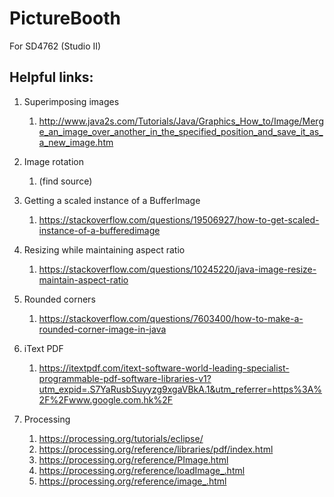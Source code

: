 # PictureBooth
For SD4762 (Studio II)

## Helpful links:
1. Superimposing images
      1. http://www.java2s.com/Tutorials/Java/Graphics_How_to/Image/Merge_an_image_over_another_in_the_specified_position_and_save_it_as_a_new_image.htm

2. Image rotation
      1. (find source)
  
3. Getting a scaled instance of a BufferImage
      1. https://stackoverflow.com/questions/19506927/how-to-get-scaled-instance-of-a-bufferedimage
  
4. Resizing while maintaining aspect ratio
      1. https://stackoverflow.com/questions/10245220/java-image-resize-maintain-aspect-ratio
  
5. Rounded corners
      1. https://stackoverflow.com/questions/7603400/how-to-make-a-rounded-corner-image-in-java

6. iText PDF
      1. https://itextpdf.com/itext-software-world-leading-specialist-programmable-pdf-software-libraries-v1?utm_expid=.S7YaRusbSuyyzg9xgaVBkA.1&utm_referrer=https%3A%2F%2Fwww.google.com.hk%2F
  
7. Processing
      1. https://processing.org/tutorials/eclipse/
      2. https://processing.org/reference/libraries/pdf/index.html
      3. https://processing.org/reference/PImage.html
      4. https://processing.org/reference/loadImage_.html
      5. https://processing.org/reference/image_.html
